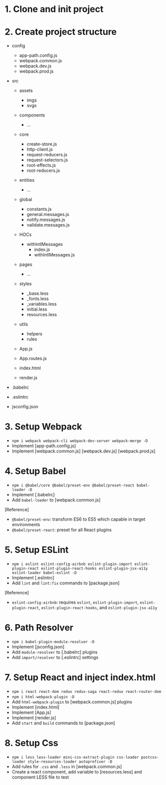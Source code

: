 # 1. Clone and init project
# 2. Create project structure
  - config
    - app-path.config.js
    - webpack.common.js
    - webpack.dev.js
    - webpack.prod.js

  - src
    - assets
      - imgs
      - svgs

    - components
      - ...

    - core
      - create-store.js
      - http-client.js
      - request-reducers.js
      - request-selectors.js
      - root-effects.js
      - root-reducers.js

    - entities
      - ...

    - global
      - constants.js
      - general.messages.js
      - notify.messages.js
      - validate.messages.js

    - HOCs
      - withIntlMessages
        - index.js
        - withIntlMessages.js

    - pages
      - ...

    - styles
      - _base.less
      - _fonts.less
      - _variables.less
      - initial.less
      - resources.less

    - utils
      - helpers
      - rules

    - App.js
    - App.routes.js
    - index.html
    - render.js

  - .babelrc
  - .eslintrc
  - jsconfig.json

# 3. Setup Webpack
  - `npm i webpack webpack-cli webpack-dev-server webpack-merge -D`
  - Implement [app-path.config.js]
  - Implement [webpack.common.js] [webpack.dev.js] [webpack.prod.js]

# 4. Setup Babel
  - `npm i @babel/core @babel/preset-env @babel/preset-react babel-loader -D`
  - Implement [.babelrc]
  - Add `babel-loader` to [webpack.common.js]

  [Reference]
  - `@babel/preset-env`: transform ES6 to ES5 which capable in target environments
  - `@babel/preset-react`: preset for all React plugins

# 5. Setup ESLint
  - `npm i eslint eslint-config-airbnb eslint-plugin-import eslint-plugin-react eslint-plugin-react-hooks eslint-plugin-jsx-a11y eslint-loader babel-eslint -D`
  - Implement [.eslintrc]
  - Add `lint` and `lint:fix` commands to [package.json]

  [Reference]
  - `eslint-config-airbnb`: requires `eslint`, `eslint-plugin-import`, `eslint-plugin-react`, `eslint-plugin-react-hooks`, and `eslint-plugin-jsx-a11y`

# 6. Path Resolver
  - `npm i babel-plugin-module-resolver -D`
  - Implement [jsconfig.json]
  - Add `module-resolver` to [.babelrc] plugins
  - Add `import/resolver` to [.eslintrc] settings

# 7. Setup React and inject index.html
  - `npm i react react-dom redux redux-saga react-redux react-router-dom`
  - `npm i html-webpack-plugin -D`
  - Add `html-webpack-plugin` to [webpack.common.js] plugins
  - Implement [index.html]
  - Implement [App.js]
  - Implement [render.js]
  - Add `start` and `build` commands to [package.json]

# 8. Setup Css
  - `npm i less less-loader mini-css-extract-plugin css-loader postcss-loader style-resources-loader autoprefixer -D`
  - Add rules for `.css` and `.less` in [webpack.common.js]
  - Create a react component, add variable to [resources.less] and component LESS file to test